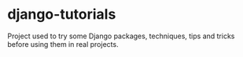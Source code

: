 # django-tutorials
Project used to try some Django packages, techniques, tips and tricks before using them in real projects.
